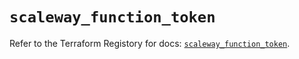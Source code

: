 # `scaleway_function_token`

Refer to the Terraform Registory for docs: [`scaleway_function_token`](https://registry.terraform.io/providers/scaleway/scaleway/2.39.0/docs/resources/function_token).
